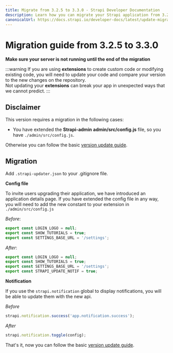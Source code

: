 ```yaml
---
title: Migrate from 3.2.5 to 3.3.0 - Strapi Developer Documentation
description: Learn how you can migrate your Strapi application from 3.2.5 to 3.3.0.
canonicalUrl: https://docs.strapi.io/developer-docs/latest/update-migration-guides/migration-guides/migration-guide-3.2.5-to-3.3.0.html
---
```


# Migration guide from 3.2.5 to 3.3.0

**Make sure your server is not running until the end of the migration**

:::warning
If you are using **extensions** to create custom code or modifying existing code, you will need to update your code and compare your version to the new changes on the repository.
<br>
Not updating your **extensions** can break your app in unexpected ways that we cannot predict.
:::

## Disclaimer

This version requires a migration in the following cases:

- You have extended the **Strapi-admin** **admin/src/config.js** file, so you have `./admin/src/config.js`.

Otherwise you can follow the basic [version update guide](/developer-docs/latest/update-migration-guides/update-version.md).

## Migration

Add `.strapi-updater.json` to your .gitignore file.

**Config file**

To invite users upgrading their application, we have introduced an application details page.
If you have extended the config file in any way, you will need to add the new constant to your extension in `./admin/src/config.js`

_Before_:

```js
export const LOGIN_LOGO = null;
export const SHOW_TUTORIALS = true;
export const SETTINGS_BASE_URL = '/settings';
```

_After_:

```js
export const LOGIN_LOGO = null;
export const SHOW_TUTORIALS = true;
export const SETTINGS_BASE_URL = '/settings';
export const STRAPI_UPDATE_NOTIF = true;
```

**Notification**

If you use the `strapi.notification` global to display notifications, you will be able to update them with the new api.

_Before_

```js
strapi.notification.success('app.notification.success');
```

_After_

```js
strapi.notification.toggle(config);
```

That's it, now you can follow the basic [version update guide](/developer-docs/latest/update-migration-guides/update-version.md).
